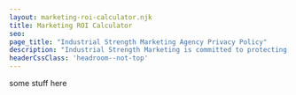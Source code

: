 ```yaml
---
layout: marketing-roi-calculator.njk
title: Marketing ROI Calculator
seo:
page_title: "Industrial Strength Marketing Agency Privacy Policy"
description: "Industrial Strength Marketing is committed to protecting the privacy and security of the personal information we receive or collect from you."
headerCssClass: 'headroom--not-top'
---
```


some stuff here
